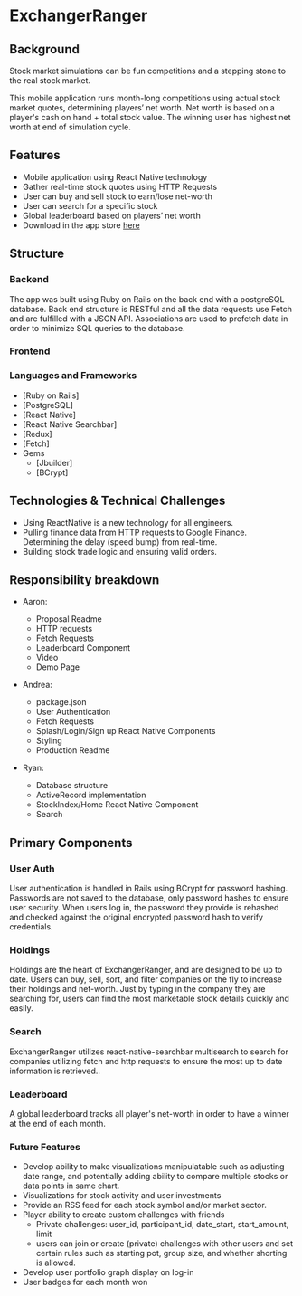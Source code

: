 # ExchangerRanger

## Background
Stock market simulations can be fun competitions and a stepping stone to the real stock market.

This mobile application runs month-long competitions using actual stock market quotes, determining players’ net worth. Net worth is based on a player's cash on hand + total stock value. The winning user has highest net worth at end of simulation cycle.

## Features
  - Mobile application using React Native technology
  - Gather real-time stock quotes using HTTP Requests
  - User can buy and sell stock to earn/lose net-worth
  - User can search for a specific stock
  - Global leaderboard based on players’ net worth
  - Download in the app store [here]()

## Structure
### Backend
The app was built using Ruby on Rails on the back end with a postgreSQL database. Back end structure is RESTful and all the data requests use Fetch and are fulfilled with a JSON API. Associations are used to prefetch data in order to minimize SQL queries to the database.

### Frontend

### Languages and Frameworks
  * [Ruby on Rails]
  * [PostgreSQL]
  * [React Native]
  * [React Native Searchbar]
  * [Redux]
  * [Fetch]
  * Gems
    * [Jbuilder]
    * [BCrypt]

## Technologies & Technical Challenges
  - Using ReactNative is a new technology for all engineers.
  - Pulling finance data from HTTP requests to Google Finance. Determining the delay (speed bump) from real-time.
  - Building stock trade logic and ensuring valid orders.

## Responsibility breakdown
  - Aaron:
    - Proposal Readme
    - HTTP requests
    - Fetch Requests
    - Leaderboard Component
    - Video
    - Demo Page

  - Andrea:
    - package.json
    - User Authentication
    - Fetch Requests
    - Splash/Login/Sign up React Native Components
    - Styling
    - Production Readme

  - Ryan:
    - Database structure
    - ActiveRecord implementation
    - StockIndex/Home React Native Component
    - Search

## Primary Components
### User Auth
User authentication is handled in Rails using BCrypt for password hashing. Passwords are not saved to the database, only password hashes to ensure user security. When users log in, the password they provide is rehashed and checked against the original encrypted password hash to verify credentials.

### Holdings
Holdings are the heart of ExchangerRanger, and are designed to be up to date. Users can buy, sell, sort, and filter companies on the fly to increase their holdings and net-worth. Just by typing in the company they are searching for, users can find the most marketable stock details quickly and easily.

### Search
ExchangerRanger utilizes react-native-searchbar multisearch to search for companies utilizing fetch and http requests to ensure the most up to date information is retrieved..

### Leaderboard
A global leaderboard tracks all player's net-worth in order to have a winner at the end of each month.

### Future Features
  - Develop ability to make visualizations manipulatable such as adjusting date range, and potentially adding ability to compare multiple stocks or data points in same chart.
  - Visualizations for stock activity and user investments
  - Provide an RSS feed for each stock symbol and/or market sector.
  - Player ability to create custom challenges with friends
       * Private challenges: user_id, participant_id, date_start, start_amount, limit
       * users can join or create (private) challenges with other users and set certain rules such as starting pot, group size, and whether shorting is allowed.
  - Develop user portfolio graph display on log-in
  - User badges for each month won
